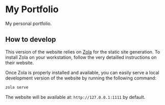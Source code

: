 # My Portfolio

My personal portfolio.

## How to develop

This version of the website relies on [Zola](https://www.getzola.org/) for the
static site generation. To install Zola on your workstation, follow the very
detailled instructions on their website.

Once Zola is properly installed and available, you can easily serve a local
development version of the website by running the following command:

```bash
zola serve
```

The website will be available at: `http://127.0.0.1:1111` by default.